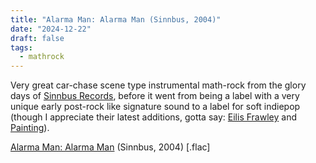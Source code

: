 ```yaml
---
title: "Alarma Man: Alarma Man (Sinnbus, 2004)"
date: "2024-12-22"
draft: false
tags:
  - mathrock
---
```


Very great car-chase scene type instrumental math-rock from the glory days of [Sinnbus Records](http://sinnbus.de), before it went from being a label with a very unique early post-rock like signature sound to a label for soft indiepop (though I appreciate their latest additions, gotta say: [Eilis Frawley](https://eilisfrawleydrums.bandcamp.com/) and
[Painting](https://paintingband.bandcamp.com/)).

[Alarma Man: Alarma Man](https://mega.nz/file/ZNA2QJiQ#vnZeMBGXnpPAXJf6-ger5NJ26iBZM-wPXkDb4RTsUJM) (Sinnbus, 2004) [.flac]
